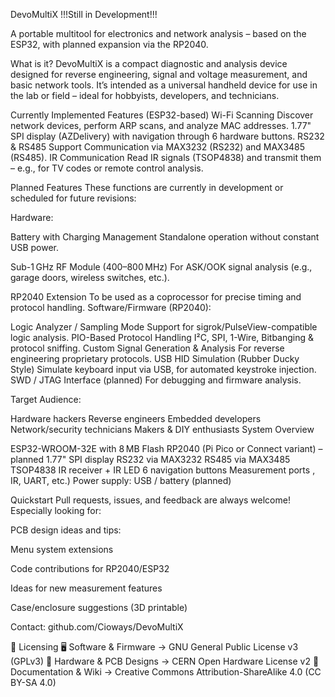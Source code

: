 DevoMultiX
!!!Still in Development!!!

A portable multitool for electronics and network analysis – based on the ESP32, with planned expansion via the RP2040.

What is it?
DevoMultiX is a compact diagnostic and analysis device designed for reverse engineering, signal and voltage measurement, and basic network tools. It’s intended as a universal handheld device for use in the lab or field – ideal for hobbyists, developers, and technicians.

Currently Implemented Features (ESP32-based)
Wi-Fi Scanning
Discover network devices, perform ARP scans, and analyze MAC addresses.
1.77" SPI display (AZDelivery) with navigation through 6 hardware buttons.
RS232 & RS485 Support
Communication via MAX3232 (RS232) and MAX3485 (RS485).
IR Communication
Read IR signals (TSOP4838) and transmit them – e.g., for TV codes or remote control analysis.

Planned Features
These functions are currently in development or scheduled for future revisions:

Hardware:

Battery with Charging Management
Standalone operation without constant USB power.


Sub-1 GHz RF Module (400–800 MHz)
For ASK/OOK signal analysis (e.g., garage doors, wireless switches, etc.).

RP2040 Extension
To be used as a coprocessor for precise timing and protocol handling.
Software/Firmware (RP2040):

Logic Analyzer / Sampling Mode
Support for sigrok/PulseView-compatible logic analysis.
PIO-Based Protocol Handling
I²C, SPI, 1-Wire,
Bitbanging & protocol sniffing.
Custom Signal Generation & Analysis
For reverse engineering proprietary protocols.
USB HID Simulation (Rubber Ducky Style)
Simulate keyboard input via USB, for automated keystroke injection.
SWD / JTAG Interface (planned)
For debugging and firmware analysis.

Target Audience:

Hardware hackers
Reverse engineers
Embedded developers
Network/security technicians
Makers & DIY enthusiasts
System Overview


ESP32-WROOM-32E with 8 MB Flash
RP2040 (Pi Pico or Connect variant) – planned
1.77" SPI display
RS232 via MAX3232
RS485 via MAX3485
TSOP4838 IR receiver + IR LED
6 navigation buttons
Measurement ports , IR, UART, etc.)
Power supply: USB / battery (planned)

Quickstart
Pull requests, issues, and feedback are always welcome! Especially looking for:

PCB design ideas and tips:

Menu system extensions

Code contributions for RP2040/ESP32

Ideas for new measurement features

Case/enclosure suggestions (3D printable)

Contact:
github.com/Cioways/DevoMultiX

📜 Licensing
🖥 Software & Firmware → GNU General Public License v3 (GPLv3)
🔩 Hardware & PCB Designs → CERN Open Hardware License v2
📖 Documentation & Wiki → Creative Commons Attribution-ShareAlike 4.0 (CC BY-SA 4.0)
